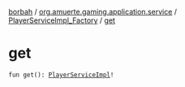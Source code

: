 [borbah](../../index.md) / [org.amuerte.gaming.application.service](../index.md) / [PlayerServiceImpl_Factory](index.md) / [get](./get.md)

# get

`fun get(): `[`PlayerServiceImpl`](../-player-service-impl/index.md)`!`